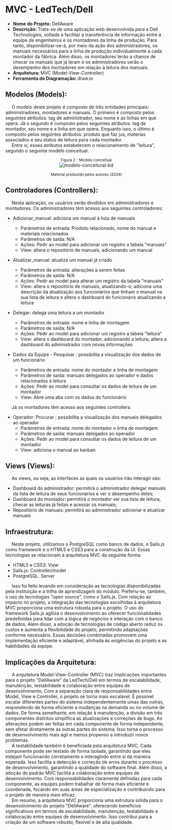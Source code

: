 # MVC - LedTech/Dell
- <b> Nome do Projeto: </b> DellAware
- <b> Descrição: </b> Trata-se de uma aplicação web desenvolvida para a Dell Technologies, voltada a facilitar a transferência de informação entre a equipe de engenheiros e os montadores da linha de produção. Para tanto, disponibilizar-se-á, por meio da ação dos administradores, os manuais necessários para a linha de produção individualmente a cada montador da fábrica. Além disso, os montadores terão a chance de checar os manuais que já leram e os administradores verão o desempenho dos montadores em relação a leitura dos manuais.
- <b> Arquitetura: </b> MVC (Model-View-Controller)
- <b> Ferramenta de Diagramação: </b> draw.io

## Modelos (Models):

&nbsp;&nbsp;&nbsp;&nbsp; O modelo deste projeto é composto de três entidades principais: administradores, montadores e manuais. O primeiro é composto pelos seguintes atributos: tag de administrador, seu nome e as linhas em que opera. Já o segundo é composto pelos seguintes atributos: tag de montador, seu nome e a linha em que opera. Enquanto isso, o último é composto pelos seguintes atributos: produto que faz jus, materias associados e seu status de leitura para cada montador. <br>
&nbsp;&nbsp;&nbsp;&nbsp; Entre si, esses atributos estabelecem o relacionamento de "leitura", segundo o seguinte modelo conceitual:

<div align="center">
<sub>Figura 2 - Modelo conceitual</sub> <br>
  
<img wdith="100%" alt="modelo-conceitural-bd" src="arquitetura_mvc\MVC-TiagoDosSantos.drawio.png">

<sup>Material produzido pelos autores (2024)</sup>
</div>

## Controladores (Controllers):

&nbsp;&nbsp;&nbsp;&nbsp; Nesta aplicação, os usuários serão divididos em administradores e montadores. Os administradores têm acesso aos seguintes controladores:
- Adicionar_manual: adiciona um manual à lista de manuais
  - Parâmetros de entrada: Produto relacionado, nome do manual e materiais relacionados
  - Parâmetros de saída: N/A
  - Ações: Pedir ao model para adicionar um registro a tabela "manuais"
  - View: altera o repositório de manuais, adicionando um manual

- Atualizar_manual: atualiza um manual já criado
  - Parâmetros de entrada: alterações a serem feitas
  - Parâmetros de saída: N/A
  - Ações: Pedir ao model para alterar um registro da tabela "manuais"
  - View: altera o repositório de manuais, atualizando-o; adiciona uma descrição da atualização aos funcionários que tinham o manual na sua lista de leitura e altera o dashboard do funcionário atualizando a leitura
  
- Delegar: delega uma leitura a um montador
  - Parâmetros de entrada: nome e linha de montagem
  - Parâmetros de saída: N/A
  - Ações: Pedir ao model para adicionar um registro a tabela "leitura"
  - View: altera o dashboard do montador, adicionando a leitura; altera a dashboard do administrador com novas informações

- Dados da Equipe - Pesquisar : possibilita a visualização dos dados de um funcionário
  - Parâmetros de entrada: nome do montador e linha de montagem
  - Parâmetros de saída: manuais delegados ao operador e dados relacionados à leitura
  - Ações: Pedir ao model para consultar os dados de leitura de um montador
  - View: Abre uma aba com os dados do funcionário 
 
&nbsp;&nbsp;&nbsp;&nbsp; Já os montadores têm acesso aos seguintes controllers:
- Operador: Procurar : possibilita a visualização dos manuais delegados ao operador
  - Parâmetros de entrada: nome do montador e linha de montagem
  - Parâmetros de saída: manuais delegados ao operador
  - Ações: Pedir ao model para consultar os dados de leitura de um montador
  - View: adiciona o manual ao kanban

## Views (Views):

&nbsp;&nbsp;&nbsp;&nbsp; As views, ou seja, as interfaces as quais os usuários irão interagir são:
- Dashboard do administrador: permitirá o administrador delegar manuais da lista de leitura de seus funcionários e ver o desempenho deles;
- Dashboard do montador: permitirá o montador ver sua lista de leitura, checar as leituras já feitas e acessar os manuais;
- Repositório de manuais: permitirá ao administrador adicionar e atualizar manuais

## Infraestrutura:

&nbsp;&nbsp;&nbsp;&nbsp; Neste projeto, utilizamos o PostgreSQL como banco de dados, o Sails.js como framework e o HTML5 e CSS3 para a construção da UI. Essas tecnologias se relacionam à arquitetura MVC da seguinte forma:
- HTML5 e CSS3: View
- Sails.js: Controller/model
- PostgreSQL: Server

&nbsp;&nbsp;&nbsp;&nbsp; Isso foi feito levando em consideração as tecnologias disponibilizadas pela instituição e a trilha de aprendizagem do módulo. Preferiu-se, também, o uso de tecnologias "open source", como o Sails.js. Com relação ao impacto no projeto, a integração das tecnologias escolhidas à arquitetura MVC proporciona uma estrutura robusta para o projeto. O uso do framework Sails.js agiliza o desenvolvimento ao oferecer funcionalidades predefinidas para lidar com a lógica de negócios e interação com o banco de dados. Além disso, a adoção de tecnologias de código aberto reduz os custos e aumenta a flexibilidade do projeto, permitindo adaptações conforme necessário. Essas decisões combinadas promovem uma implementação eficiente e adaptável, alinhada às exigências do projeto e as habilidades da equipe.

## Implicações da Arquitetura:

&nbsp;&nbsp;&nbsp;&nbsp; A arquitetura Model-View-Controller (MVC) traz implicações importantes para o projeto "DellAware" da LedTech/Dell em termos de escalabilidade, manutenção, testabilidade e colaboração entre equipes de desenvolvimento. Com a separação clara de responsabilidades entre Model, View e Controller, o projeto se torna mais escalável. É possível escalar diferentes partes do sistema independentemente umas das outras, respondendo de forma eficiente a mudanças na demanda ou no volume de dados. De forma semelhante, em relação à manutenção, a divisão em três componentes distintos simplifica as atualizações e correções de bugs. As alterações podem ser feitas em cada componente de forma independente, sem afetar diretamente as outras partes do sistema. Isso torna o processo de desenvolvimento mais ágil e menos propenso a introduzir novos problemas. <br>
&nbsp;&nbsp;&nbsp;&nbsp; A testabilidade também é beneficiada pela arquitetura MVC. Cada componente pode ser testado de forma isolada, garantindo que eles estejam funcionando corretamente e interagindo entre si da maneira esperada. Isso facilita a detecção e correção de erros durante o processo de desenvolvimento, garantindo a qualidade do software final. Além disso, a adoção do padrão MVC facilita a colaboração entre equipes de desenvolvimento. Com responsabilidades claramente definidas para cada componente, as equipes podem trabalhar de forma mais eficiente e coordenada, focando em suas áreas de especialização e contribuindo para o projeto de maneira mais eficaz. <br>
&nbsp;&nbsp;&nbsp;&nbsp; Em resumo, a arquitetura MVC proporciona uma estrutura sólida para o desenvolvimento do projeto "DellAware", oferecendo benefícios significativos em termos de escalabilidade, manutenção, testabilidade e colaboração entre equipes de desenvolvimento. Isso contribui para a criação de um software robusto, flexível e de alta qualidade.
